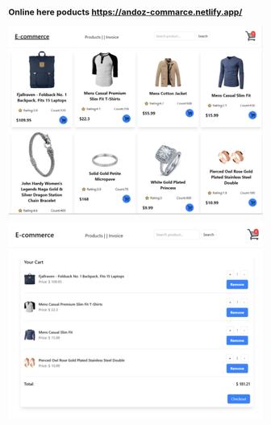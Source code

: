 ### Online here poducts https://andoz-commarce.netlify.app/


![Screenshot](./src/assets/screenshop.png)

![Screenshot](./src/assets/screenshop1.png)
